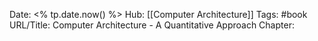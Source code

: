 Date: <% tp.date.now() %>
Hub: [[Computer Architecture]]
Tags: #book
URL/Title: Computer Architecture - A Quantitative Approach
Chapter: 